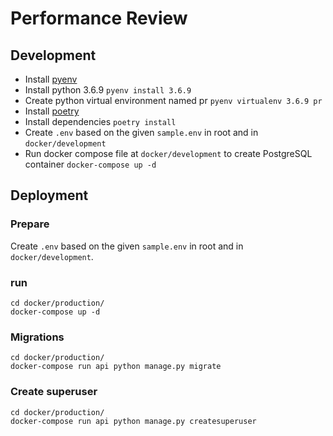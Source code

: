 # Performance Review

## Development
- Install [pyenv](https://github.com/pyenv/pyenv#the-automatic-installer)
- Install python 3.6.9 `pyenv install 3.6.9`
- Create python virtual environment named pr `pyenv virtualenv 3.6.9 pr`
- Install [poetry](https://github.com/sdispater/poetry#installation)
- Install dependencies `poetry install`
- Create `.env` based on the given `sample.env` in root and in `docker/development`
- Run docker compose file at `docker/development` to create PostgreSQL container `docker-compose up -d`

## Deployment

### Prepare

Create `.env` based on the given `sample.env` in root and in `docker/development`.

### run

```
cd docker/production/
docker-compose up -d
```
### Migrations
```
cd docker/production/
docker-compose run api python manage.py migrate
```
### Create superuser
```
cd docker/production/
docker-compose run api python manage.py createsuperuser
```